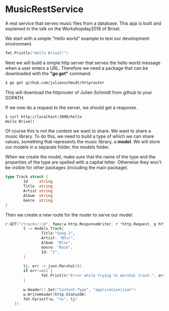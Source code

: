 # MusicRestService
A rest service that serves music files from a database. This app is built and explained in the talk on the 
Workshopday2018 of Brixel.

We start with a simple "Hello world" example to test our development environment.

```Go
fmt.Println("Hello Brixel!")
```

Next we will build a simple http server that serves the hello world message when a user enters a URL. Therefore we 
need a package that can be downloaded with the **"go get"** command.

```bash
$ go get github.com/julienschmidt/httprouter
```

This will download the httprouter of Julien Schmidt from github to your GOPATH.

If we now do a request to the server, we should get a response.

```bash
$ curl http://localhost:3000/hello
Hello Brixel!
```

Of course this is not the content we want to share. We want to share a music library. To do this, we need to build a 
type of which we can share values, something that represents the music library, a **model**. We will store our models 
in a separate folder, the models folder.

When we create the model, make sure that the name of the type and the properties of the type are spelled with a capital 
letter. Otherwise they won't be visible for other packages (including the main package). 

```Go
type Track struct {
	    Id     string
	    Title  string
	    Artist string
	    Album  string
	    Genre  string
}
```

Then we create a new route for the router to serve our model.

```Go
r.GET("/tracks/:id", func(w http.ResponseWriter, r *http.Request, p httprouter.Params) {
	    t := models.Track{
	    	    Title:"Song 2",
			    Artist: "Blur",
			    Album: "Blur",
			    Genre: "Rock",
			    Id: "1",
		}
 
		tj, err := json.Marshal(t)
		if err!=nil {
			    fmt.Println("Error while trying to marshal track:", err)
		}
 
		w.Header().Set("Content-Type", "application/json")
		w.WriteHeader(http.StatusOK)
		fmt.Fprintf(w, "%s", tj)
	})
```

